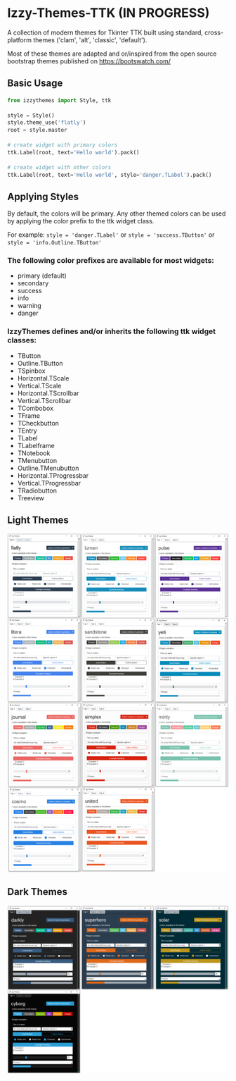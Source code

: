 # Izzy-Themes-TTK  (IN PROGRESS)
A collection of modern themes for Tkinter TTK built using standard, cross-platform themes ('clam', 'alt', 'classic', 'default'). 
   
Most of these themes are adapted and or/inspired from the open source bootstrap themes published on https://bootswatch.com/

## Basic Usage
```python
from izzythemes import Style, ttk

style = Style()
style.theme_use('flatly')
root = style.master

# create widget with primary colors
ttk.Label(root, text='Hello world').pack()

# create widget with other colors
ttk.Label(root, text='Hello world', style='danger.TLabel').pack()
```
## Applying Styles
By default, the colors will be primary. Any other themed colors can be used by applying the color prefix to the ttk widget class.
  
For example: `style = 'danger.TLabel'` or `style = 'success.TButton'` or `style = 'info.Outline.TButton'`

### The following color prefixes are available for most widgets:
- primary (default)
- secondary
- success
- info
- warning
- danger

### IzzyThemes defines and/or inherits the following ttk widget classes:
- TButton
- Outline.TButton
- TSpinbox
- Horizontal.TScale
- Vertical.TScale
- Horizontal.TScrollbar
- Vertical.TScrollbar
- TCombobox
- TFrame
- TCheckbutton
- TEntry
- TLabel
- TLabelframe
- TNotebook
- TMenubutton
- Outline.TMenubutton
- Horizontal.TProgressbar
- Vertical.TProgressbar
- TRadiobutton
- Treeview

## Light Themes
![](examples/light_themes.png)
  
## Dark Themes
![](examples/dark_themes.png)


